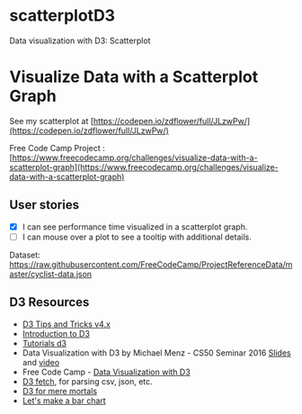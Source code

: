 # scatterplotD3
Data visualization with D3: Scatterplot

# Visualize Data with a Scatterplot Graph

See my scatterplot at [https://codepen.io/zdflower/full/JLzwPw/](https://codepen.io/zdflower/full/JLzwPw/)

Free Code Camp Project : [https://www.freecodecamp.org/challenges/visualize-data-with-a-scatterplot-graph](https://www.freecodecamp.org/challenges/visualize-data-with-a-scatterplot-graph)
    
## User stories
- [x] I can see performance time visualized in a scatterplot graph.
- [ ] I can mouse over a plot to see a tooltip with additional details.

Dataset: https://raw.githubusercontent.com/FreeCodeCamp/ProjectReferenceData/master/cyclist-data.json

## D3 Resources

- [D3 Tips and Tricks v4.x](https://leanpub.com/d3-t-and-t-v4/read)
- [Introduction to D3](https://www.youtube.com/watch?v=8jvoTV54nXw)
- [Tutorials d3](https://github.com/d3/d3/wiki/Tutorials)
- Data Visualization with D3 by Michael Menz - CS50 Seminar 2016 [Slides](http://cdn.cs50.net/2016/fall/seminars/data_visualization_with_d3/data_visualization_with_d3.pdf) and [video](https://www.youtube.com/watch?v=219xXJRh4Lw)
- Free Code Camp - [Data Visualization with D3](https://beta.freecodecamp.org/en/challenges/data-visualization-with-d3/introduction-to-the-data-visualization-with-d3-challenges)
- [D3 fetch](https://github.com/d3/d3-fetch), for parsing csv, json, etc. 
- [D3 for mere mortals](http://www.recursion.org/d3-for-mere-mortals/)
- [Let's make a bar chart](https://bost.ocks.org/mike/bar/3/)

